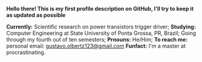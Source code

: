 **Hello there! This is my first profile description on GitHub, I'll try to keep it as updated as possible**

**Currently:** Scientific research on power transistors trigger driver;
**Studying:** Computer Engineering at State University of Ponta Grossa, PR, Brazil; Going through my fourth out of ten semesters;
**Prnouns:** He/Him;
**To reach me:** personal email: gustavo.olbertz123@gmail.com
**Funfact:** I'm a master at procrastinating.

